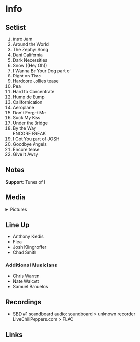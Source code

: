 # Info

## Setlist

1. Intro Jam
2. Around the World
3. The Zephyr Song
4. Dani California
5. Dark Necessities
6. Snow ((Hey Oh))
7. I Wanna Be Your Dog part of
8. Right on Time
9. Hardcore Jollies tease
10. Pea
11. Hard to Concentrate
12. Hump de Bump
13. Californication
14. Aeroplane
15. Don't Forget Me
16. Suck My Kiss
17. Under the Bridge
18. By the Way
<br>ENCORE BREAK
19. I Got You part of JOSH
20. Goodbye Angels
21. Encore tease
22. Give It Away

## Notes

**Support**: Tunes of I

## Media 

<details>
  <summary>Pictures</summary>
  <!--<img alt="Setlist" title="Setlist" src="_.jpg" height="200" />-->
</details>

## Line Up

* Anthony Kiedis
* Flea
* Josh Klinghoffer
* Chad Smith

### Additional Musicians
* Chris Warren  
* Nate Walcott  
* Samuel Banuelos

## Recordings

* SBD #1 soundboard audio: soundboard > unknown recorder LiveChiliPeppers.com > FLAC

## Links